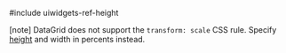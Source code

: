 #include uiwidgets-ref-height

[note] DataGrid does not support the `transform: scale` CSS rule. Specify [height](/Documentation/ApiReference/UI_Components/dxDataGrid/Configuration/#height) and width in percents instead.